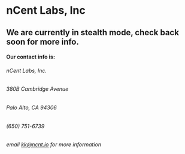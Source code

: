 
# nCent Labs, Inc
## We are currently in stealth mode, check back soon for more info.
#### Our contact info is:
###### nCent Labs, Inc.
###### 380B Cambridge Avenue
###### Palo Alto, CA 94306
###### (650) 751-6739
###### email kk@ncnt.io for more information
